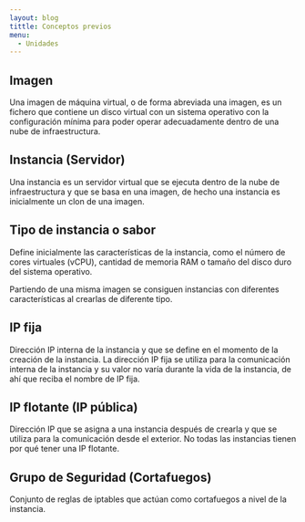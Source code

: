 ```yaml
---
layout: blog
tittle: Conceptos previos
menu:
  - Unidades
---
```


## Imagen

Una imagen de máquina virtual, o de forma abreviada una imagen, es un
fichero que contiene un disco virtual con un sistema operativo con la
configuración mínima para poder operar adecuadamente dentro de una
nube de infraestructura.

## Instancia (Servidor)

Una instancia es un servidor virtual que se ejecuta dentro de la nube
de infraestructura y que se basa en una imagen, de hecho una instancia
es inicialmente un clon de una imagen.

## Tipo de instancia o sabor

Define inicialmente las características de la instancia, como el
número de cores virtuales (vCPU), cantidad de memoria RAM o tamaño del
disco duro del sistema operativo.

Partiendo de una misma imagen se consiguen instancias con diferentes
características al crearlas de diferente tipo.

## IP fija

Dirección IP interna de la instancia y que se define en el momento de
la creación de la instancia. La dirección IP fija se utiliza para la
comunicación interna de la instancia y su valor no varía durante la
vida de la instancia, de ahí que reciba el nombre de IP fija.

## IP flotante (IP pública)

Dirección IP que se asigna a una instancia después de crearla y que se
utiliza para la comunicación desde el exterior. No todas las
instancias tienen por qué tener una IP flotante.

## Grupo de Seguridad (Cortafuegos)

Conjunto de reglas de iptables que actúan como cortafuegos a nivel de
la instancia.

